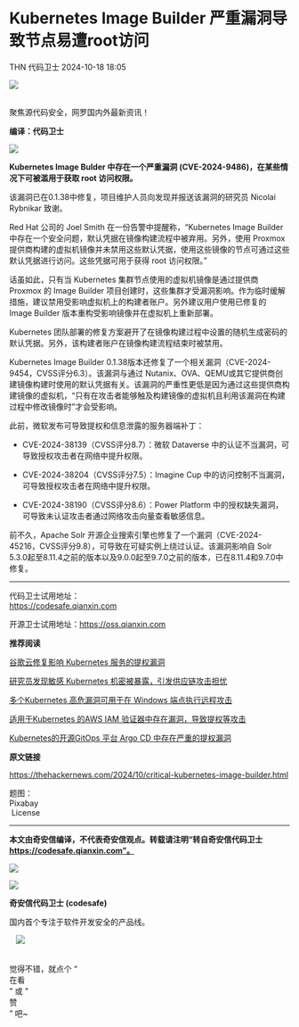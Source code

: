 #  Kubernetes Image Builder 严重漏洞导致节点易遭root访问   
THN  代码卫士   2024-10-18 18:05  
  
![](https://mmbiz.qpic.cn/mmbiz_gif/Az5ZsrEic9ot90z9etZLlU7OTaPOdibteeibJMMmbwc29aJlDOmUicibIRoLdcuEQjtHQ2qjVtZBt0M5eVbYoQzlHiaw/640?wx_fmt=gif "")  
  
   
聚焦源代码安全，网罗国内外最新资讯！  
  
**编译：代码卫士**  
  
![](https://mmbiz.qpic.cn/mmbiz_gif/oBANLWYScMTGcUT8A7hNUn6waAHhyqpMaoYRyafO0SqIT6iaTjickLwCnicZ3rng5EhFnvaMfOjgWs2q65D5f1HVQ/640?wx_fmt=gif&from=appmsg "")  
  
**Kubernetes Image Bulder 中存在一个严重漏洞 (CVE-2024-9486)，在某些情况下可被滥用于获取 root 访问权限。**  
  
  
该漏洞已在0.1.38中修复，项目维护人员向发现并报送该漏洞的研究员 Nicolai Rybnikar 致谢。  
  
Red Hat 公司的 Joel Smith 在一份告警中提醒称，“Kubernetes Image Builder 中存在一个安全问题，默认凭据在镜像构建流程中被弃用。另外，使用 Proxmox 提供商构建的虚拟机镜像并未禁用这些默认凭据，使用这些镜像的节点可通过这些默认凭据进行访问。这些凭据可用于获得 root 访问权限。”  
  
话虽如此，只有当 Kubernetes 集群节点使用的虚拟机镜像是通过提供商 Proxmox 的 Image Builder 项目创建时，这些集群才受漏洞影响。作为临时缓解措施，建议禁用受影响虚拟机上的构建者账户。另外建议用户使用已修复的 Image Builder 版本重构受影响镜像并在虚拟机上重新部署。  
  
Kubernetes 团队部署的修复方案避开了在镜像构建过程中设置的随机生成密码的默认凭据。另外，该构建者账户在镜像构建流程结束时被禁用。  
  
Kubernetes Image Builder 0.1.38版本还修复了一个相关漏洞（CVE-2024-9454，CVSS评分6.3）。该漏洞与通过 Nutanix、OVA、QEMU或其它提供商创建镜像构建时使用的默认凭据有关。该漏洞的严重性更低是因为通过这些提供商构建镜像的虚拟机，“只有在攻击者能够触及构建镜像的虚拟机且利用该漏洞在构建过程中修改镜像时”才会受影响。  
  
此前，微软发布可导致提权和信息泄露的服务器端补丁：  
  
- CVE-2024-38139（CVSS评分8.7）：微软 Dataverse 中的认证不当漏洞，可导致授权攻击者在网络中提升权限。  
  
- CVE-2024-38204（CVSS评分7.5）：Imagine Cup 中的访问控制不当漏洞，可导致授权攻击者在网络中提升权限。  
  
- CVE-2024-38190（CVSS评分8.6）：Power Platform 中的授权缺失漏洞，可导致未认证攻击者通过网络攻击向量查看敏感信息。  
  
  
  
前不久，Apache Solr 开源企业搜索引擎也修复了一个漏洞（CVE-2024-45216，CVSS评分9.8），可导致在可疑实例上绕过认证。该漏洞影响自 Solr 5.3.0起至8.11.4之前的版本以及9.0.0起至9.7.0之前的版本，已在8.11.4和9.7.0中修复。  
  
  
****  
代码卫士试用地址：  
https://codesafe.qianxin.com  
  
开源卫士试用地址：https://oss.qianxin.com  
  
  
  
  
  
  
  
  
  
  
  
**推荐阅读**  
  
[谷歌云修复影响 Kubernetes 服务的提权漏洞](http://mp.weixin.qq.com/s?__biz=MzI2NTg4OTc5Nw==&mid=2247518533&idx=1&sn=2cd4cf6cb64d8674ff01d4eb89b22c43&chksm=ea94b82fdde33139a30d7d743eee2c64a91f8291a4eba9f5bf73b936e2e833a01aebbabd7c9d&scene=21#wechat_redirect)  
  
  
[研究员发现敏感 Kubernetes 机密被暴露，引发供应链攻击担忧](http://mp.weixin.qq.com/s?__biz=MzI2NTg4OTc5Nw==&mid=2247518215&idx=1&sn=c0e545f46d3bd573206f0ce36185c98d&chksm=ea94b96ddde3307b28636fd37b7a1d0a2992b0db21d28c06cbb61f036e2b3139839a63b02852&scene=21#wechat_redirect)  
  
  
[多个Kubernetes 高危漏洞可用于在 Windows 端点执行远程攻击](http://mp.weixin.qq.com/s?__biz=MzI2NTg4OTc5Nw==&mid=2247517654&idx=2&sn=652c4e44e960ea1468d3f6e14aa9ca26&chksm=ea94b4bcdde33daab2669f9abe0ceb5579f5b0531002bffd15cee9657a03daba686913b68c5b&scene=21#wechat_redirect)  
  
  
[适用于Kubernetes 的AWS IAM 验证器中存在漏洞，导致提权等攻击](http://mp.weixin.qq.com/s?__biz=MzI2NTg4OTc5Nw==&mid=2247512889&idx=4&sn=bd3623a8d3f38a4206124b8681f1c510&chksm=ea948253dde30b457da57e1cfc42ab6fc1b7c06335250b93b2f6b89654f0b83884057e98fbd5&scene=21#wechat_redirect)  
  
  
[Kubernetes的开源GitOps 平台 Argo CD 中存在严重的提权漏洞](http://mp.weixin.qq.com/s?__biz=MzI2NTg4OTc5Nw==&mid=2247511966&idx=2&sn=4d118084132be27daf3b30f265d2a43a&chksm=ea949ef4dde317e2288e7a4fe13293b18d1063fa90b1f31ab148d05aa255b0f652281b244c1b&scene=21#wechat_redirect)  
  
  
  
  
  
**原文链接**  
  
  
https://thehackernews.com/2024/10/critical-kubernetes-image-builder.html  
  
  
题图：  
Pixabay  
 License  
  
****  
**本文由奇安信编译，不代表奇安信观点。转载请注明“转自奇安信代码卫士 https://codesafe.qianxin.com”。**  
  
  
  
  
![](https://mmbiz.qpic.cn/mmbiz_jpg/oBANLWYScMSf7nNLWrJL6dkJp7RB8Kl4zxU9ibnQjuvo4VoZ5ic9Q91K3WshWzqEybcroVEOQpgYfx1uYgwJhlFQ/640?wx_fmt=jpeg "")  
  
![](https://mmbiz.qpic.cn/mmbiz_jpg/oBANLWYScMSN5sfviaCuvYQccJZlrr64sRlvcbdWjDic9mPQ8mBBFDCKP6VibiaNE1kDVuoIOiaIVRoTjSsSftGC8gw/640?wx_fmt=jpeg "")  
  
**奇安信代码卫士 (codesafe)**  
  
国内首个专注于软件开发安全的产品线。  
  
   ![](https://mmbiz.qpic.cn/mmbiz_gif/oBANLWYScMQ5iciaeKS21icDIWSVd0M9zEhicFK0rbCJOrgpc09iaH6nvqvsIdckDfxH2K4tu9CvPJgSf7XhGHJwVyQ/640?wx_fmt=gif "")  
  
   
觉得不错，就点个 “  
在看  
” 或 "  
赞  
” 吧~  
  
